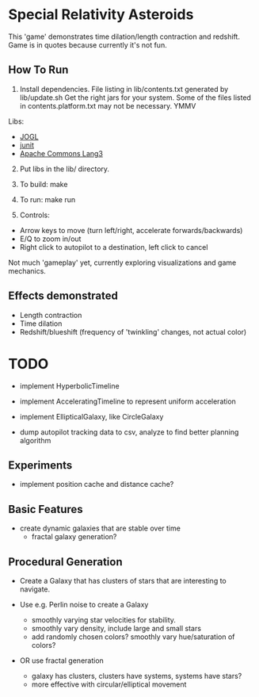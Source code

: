 Special Relativity Asteroids
============================

This 'game' demonstrates time dilation/length contraction and redshift. Game is in quotes
because currently it's not fun.

How To Run
----------

1. Install dependencies. File listing in lib/contents.txt generated by
      lib/update.sh
  Get the right jars for your system.
  Some of the files listed in contents.platform.txt may not be necessary. YMMV

  Libs:
  - [JOGL](http://jogamp.org/)
  - [junit](https://github.com/junit-team/junit/wiki/Download-and-Install)
  - [Apache Commons Lang3](https://commons.apache.org/proper/commons-lang/download_lang.cgi)

2. Put libs in the lib/ directory.

3. To build:
    make

4. To run:
    make run

5. Controls:
  - Arrow keys to move (turn left/right, accelerate forwards/backwards)
  - E/Q to zoom in/out
  - Right click to autopilot to a destination, left click to cancel

Not much 'gameplay' yet, currently exploring visualizations and game mechanics.

Effects demonstrated
--------------------
- Length contraction
- Time dilation
- Redshift/blueshift (frequency of 'twinkling' changes, not actual color)

TODO
====

- implement HyperbolicTimeline
- implement AcceleratingTimeline to represent uniform acceleration

- implement EllipticalGalaxy, like CircleGalaxy

- dump autopilot tracking data to csv, analyze to find better planning algorithm

Experiments
-----------

- implement position cache and distance cache?

Basic Features
--------------

- create dynamic galaxies that are stable over time
  - fractal galaxy generation?

Procedural Generation
---------------------

- Create a Galaxy that has clusters of stars that are interesting to navigate.

- Use e.g. Perlin noise to create a Galaxy
  - smoothly varying star velocities for stability.
  - smoothly vary density, include large and small stars
  - add randomly chosen colors? smoothly vary hue/saturation of colors?

- OR use fractal generation
  - galaxy has clusters, clusters have systems, systems have stars?
  - more effective with circular/elliptical movement

